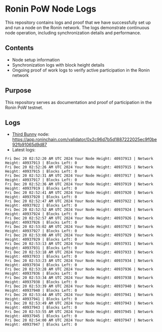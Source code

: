 # Ronin PoW Node Logs

This repository contains logs and proof that we have successfully set up and run a node on the Ronin network. The logs demonstrate continuous node operation, including synchronization details and performance.

## Contents

- Node setup information
- Synchronization logs with block height details
- Ongoing proof of work logs to verify active participation in the Ronin network

## Purpose

This repository serves as documentation and proof of participation in the Ronin PoW testnet.

## Logs

- [Third Bunny](https://thirdbunny.xyz/) node: https://app.roninchain.com/validator/0x2c96d7b5d1887222025ec9f0be92fb91065d9d87
- Latest logs:
```
Fri Dec 20 02:52:20 AM UTC 2024 Your Node Height: 40937913 | Network Height: 40937913 | Blocks Left: 0
Fri Dec 20 02:52:26 AM UTC 2024 Your Node Height: 40937915 | Network Height: 40937915 | Blocks Left: 0
Fri Dec 20 02:52:31 AM UTC 2024 Your Node Height: 40937917 | Network Height: 40937917 | Blocks Left: 0
Fri Dec 20 02:52:36 AM UTC 2024 Your Node Height: 40937919 | Network Height: 40937919 | Blocks Left: 0
Fri Dec 20 02:52:41 AM UTC 2024 Your Node Height: 40937920 | Network Height: 40937920 | Blocks Left: 0
Fri Dec 20 02:52:47 AM UTC 2024 Your Node Height: 40937922 | Network Height: 40937922 | Blocks Left: 0
Fri Dec 20 02:52:52 AM UTC 2024 Your Node Height: 40937924 | Network Height: 40937924 | Blocks Left: 0
Fri Dec 20 02:52:57 AM UTC 2024 Your Node Height: 40937926 | Network Height: 40937926 | Blocks Left: 0
Fri Dec 20 02:53:02 AM UTC 2024 Your Node Height: 40937927 | Network Height: 40937927 | Blocks Left: 0
Fri Dec 20 02:53:08 AM UTC 2024 Your Node Height: 40937929 | Network Height: 40937929 | Blocks Left: 0
Fri Dec 20 02:53:13 AM UTC 2024 Your Node Height: 40937931 | Network Height: 40937931 | Blocks Left: 0
Fri Dec 20 02:53:18 AM UTC 2024 Your Node Height: 40937933 | Network Height: 40937933 | Blocks Left: 0
Fri Dec 20 02:53:23 AM UTC 2024 Your Node Height: 40937934 | Network Height: 40937934 | Blocks Left: 0
Fri Dec 20 02:53:28 AM UTC 2024 Your Node Height: 40937936 | Network Height: 40937936 | Blocks Left: 0
Fri Dec 20 02:53:34 AM UTC 2024 Your Node Height: 40937938 | Network Height: 40937938 | Blocks Left: 0
Fri Dec 20 02:53:39 AM UTC 2024 Your Node Height: 40937940 | Network Height: 40937940 | Blocks Left: 0
Fri Dec 20 02:53:44 AM UTC 2024 Your Node Height: 40937941 | Network Height: 40937941 | Blocks Left: 0
Fri Dec 20 02:53:49 AM UTC 2024 Your Node Height: 40937943 | Network Height: 40937943 | Blocks Left: 0
Fri Dec 20 02:53:55 AM UTC 2024 Your Node Height: 40937945 | Network Height: 40937945 | Blocks Left: 0
Fri Dec 20 02:54:00 AM UTC 2024 Your Node Height: 40937947 | Network Height: 40937947 | Blocks Left: 0
```
